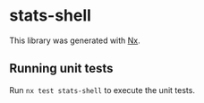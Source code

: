 # stats-shell

This library was generated with [Nx](https://nx.dev).

## Running unit tests

Run `nx test stats-shell` to execute the unit tests.
